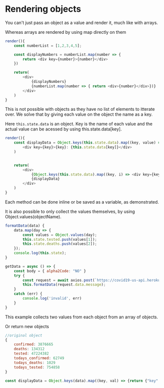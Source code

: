 
# Rendering objects

You can't just pass an object as a value and render it, much like
with arrays.

Whereas arrays are rendered by using map directly on them
```javascript
render(){
    const numberList = [1,2,3,4,5];

    const displayNumbers = numberList.map(number => {
        return <div key={number}>{number}</div>
    })

    return(
        <div>
            {displayNumbers}
            {numberList.map(number => { return <div>{number}</div>})}
        </div>
    )
}
```
This is not possible with objects as they have no list of elements to itterate over.
We solve that by giving each value on the object the name as a key.

Here `this.state.data` is an object. Key is the name of each value and the actual 
value can be acessed by using this.state.data[key].
```javascript
render(){
    const displayData = Object.keys(this.state.data).map((key, value) => 
        <div key={key}>{key}: {this.state.data[key]}</div>
    )

    
    return(
        <div>
            {Object.keys(this.state.data).map((key, i) => <div key={key}>{key}: {this.state.data[key]}</div>)}
            {displayData}
        </div>
    )
}
```
Each method can be done inline or be saved as a variable, as demonstrated.

It is also possible to only collect the values themselves, by using Object.values(objectName).
```javascript
formatData(data) {
    data.map(day => {
        const values = Object.values(day);
        this.state.tested.push(values[1]);
        this.state.deaths.push(values[2]);
    });
    console.log(this.state);
}

getData = async () => {
    const body = { alpha2Code: "NO" }
    try {
        const request = await axios.post(`https://covid19-us-api.herokuapp.com/country`, body);
        this.formatData(request.data.message);
    }
    catch (err) {
        console.log('invalid', err)
    }
}
```
This example collects two values from each object from an array of objects.

Or return new objects
```javascript
//original object
{
    confirmed: 3876665
    deaths: 134312
    tested: 47224382
    todays_confirmed: 62749
    todays_deaths: 1029
    todays_tested: 754858
}

const displayData = Object.keys(data).map((key, val) => {return {"key": key, "value": data[key]}})
```
